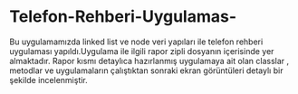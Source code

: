 # Telefon-Rehberi-Uygulamas-
Bu uygulamamızda linked list ve node veri yapıları ile telefon rehberi uygulaması yapıldı.Uygulama ile ilgili rapor zipli dosyanın içerisinde yer almaktadır.
Rapor kısmı detaylıca hazırlanmış uygulamaya ait olan classlar , metodlar ve uygulamaların çalıştıktan sonraki ekran görüntüleri detaylı bir
şekilde incelenmiştir.




